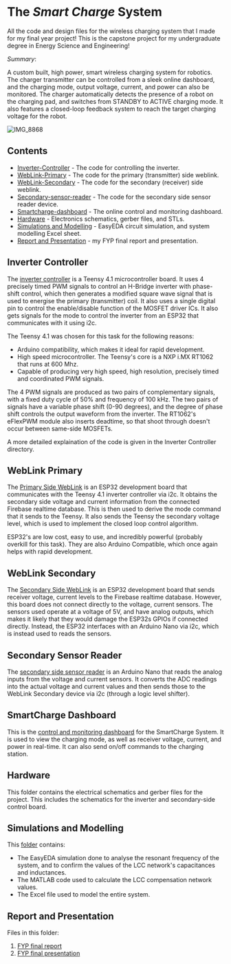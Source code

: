 # The *Smart Charge* System

All the code and design files for the wireless charging system that I made for my final year project! This is the capstone project for my undergraduate degree in Energy Science and Engineering!

*Summary*:

A custom built, high power, smart wireless charging system for robotics. The charger transmitter can be controlled from a sleek online dashboard, and the charging mode, output voltage, current, and power can also be monitored. The charger automatically detects the presence of a robot on the charging pad, and switches from STANDBY to ACTIVE charging mode. It also features a closed-loop feedback system to reach the target charging voltage for the robot.

![IMG_8868](https://user-images.githubusercontent.com/68847270/236182191-0a527804-ff54-4439-873c-05ed0eef9187.JPG)


## Contents
* [Inverter-Controller](#inverter-controller) - The code for controlling the inverter.
* [WebLink-Primary](#weblink-primary) - The code for the primary (transmitter) side weblink.
* [WebLink-Secondary](#weblink-secondary) - The code for the secondary (receiver) side weblink. 
* [Secondary-sensor-reader](#secondary-sensor-reader) - The code for the secondary side sensor reader device.
* [Smartcharge-dashboard](#smartcharge-dashboard) - The online control and monitoring dashboard.
* [Hardware](#hardware) - Electronics schematics, gerber files, and STLs.
* [Simulations and Modelling](#simulations-and-modelling) - EasyEDA circuit simulation, and system modelling Excel sheet.
* [Report and Presentation](#report-and-presentation) - my FYP final report and presentation.


## Inverter Controller

The [inverter controller](https://github.com/Milind220/Wireless-Charger/tree/main/Inverter-Controller) is a Teensy 4.1 microcontroller board. It uses 4 precisely timed PWM signals to control an H-Bridge inverter with phase-shift control, which then generates a modified square wave signal that is used to energise the primary (transmitter) coil. It also uses a single digital pin to control the enable/disable function of the MOSFET driver ICs. It also gets signals for the mode to control the inverter from an ESP32 that communicates with it using i2c. 

The Teensy 4.1 was chosen for this task for the following reasons:
* Arduino compatibility, which makes it ideal for rapid development.
* High speed microcontroller. The Teensy's core is a NXP i.MX RT1062 that runs at 600 Mhz.
* Capable of producing very high speed, high resolution, precisely timed and coordinated PWM signals.

The 4 PWM signals are produced as two pairs of complementary signals, with a fixed duty cycle of 50% and frequency of 100 kHz. The two pairs of signals have a variable phase shift (0-90 degrees), and the degree of phase shift controls the output waveform from the inverter. The RT1062's eFlexPWM module also inserts deadtime, so that shoot through doesn't occur between same-side MOSFETs.

A more detailed explaination of the code is given in the Inverter Controller directory. 

## WebLink Primary

The [Primary Side WebLink](https://github.com/Milind220/Wireless-Charger/tree/main/WebLink-Primary) is an ESP32 development board that communicates with the Teensy 4.1 inverter controller via i2c. It obtains the secondary side voltage and current information from the connected Firebase realtime database. This is then used to derive the mode command that it sends to the Teensy. It also sends the Teensy the secondary voltage level, which is used to implement the closed loop control algorithm.

ESP32's are low cost, easy to use, and incredibly powerful (probably overkill for this task). They are also Arduino Compatible, which once again helps with rapid development.

## WebLink Secondary

The [Secondary Side WebLink](https://github.com/Milind220/Wireless-Charger/tree/main/WebLink-Secondary) is an ESP32 development board that sends receiver voltage, current levels to the Firebase realtime database. However, this board does not connect directly to the voltage, current sensors. The sensors used operate at a voltage of 5V, and have analog outputs, which makes it likely that they would damage the ESP32s GPIOs if connected directly. Instead, the ESP32 interfaces with an Arduino Nano via i2c, which is instead used to reads the sensors.

## Secondary Sensor Reader

The [secondary side sensor reader](https://github.com/Milind220/Wireless-Charger/tree/main/secondary-sensor-reader) is an Arduino Nano that reads the analog inputs from the voltage and current sensors. It converts the ADC readings into the actual voltage and current values and then sends those to the WebLink Secondary device via i2c (through a logic level shifter).

## SmartCharge Dashboard

This is the [control and monitoring dashboard](https://github.com/Milind220/Wireless-Charger/tree/main/smartcharge_dashboard) for the SmartCharge System. It is used to view the charging mode, as well as receiver voltage, current, and power in real-time. It can also send on/off commands to the charging station.

## Hardware

This folder contains the electrical schematics and gerber files for the project. This includes the schematics for the inverter and secondary-side control board.

## Simulations and Modelling

This [folder]() contains:
* The EasyEDA simulation done to analyse the resonant frequency of the system, and to confirm the values of the LCC network's capacitances and inductances.
* The MATLAB code used to calculate the LCC compensation network values.
* The Excel file used to model the entire system.

## Report and Presentation

Files in this folder:
1. [FYP final report](https://github.com/Milind220/Wireless-Charger/blob/main/Report%20and%20Presentation/FYP%20Final%20PPT.pptx) 
2. [FYP final presentation](https://github.com/Milind220/Wireless-Charger/blob/main/Report%20and%20Presentation/final_report_55805388_milind_sharma.pdf)
